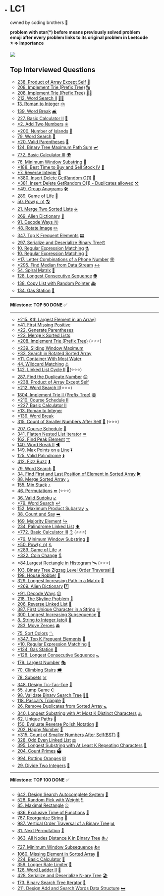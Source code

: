 - # LC1

  owned by coding brothers 🥇

  __problem with star(*) before means previously solved problem__<br/>
  __emoji after every problem links to its original problem in Leetcode__<br/>
  __:star: => importance__<br/>

  <div align="left">
  <img src="https://img.shields.io/badge/LC-Java-green?style=plastic&logo=appveyor">
  </div>

  ## Top Interviewed Questions

  - [238. Product of Array Except Self](new/2021/10/02/yyf-lc238.java)  [ :bridge_at_night:](https://leetcode.com/problems/product-of-array-except-self)
  - [208. Implement Trie (Prefix Tree)](new/2021/10/02/yyf-lc208.java)   [:capital_abcd:](https://leetcode.com/problems/implement-trie-prefix-tree)
  - [208. Implement Trie (Prefix Tree)](new/2021/10/02/jian-lc208.java)   [:man_artist:](https://leetcode.com/problems/implement-trie-prefix-tree)
  - [212. Word Search II](new/2021/10/02/jian-lc212.java)   [:man_astronaut:](https://leetcode.com/problems/word-search-ii)
  - [13. Roman to Integer](new/2021/10/03/yyf-lc13.java)   [:cloud_with_lightning_and_rain:](https://leetcode.com/problems/roman-to-integer)
  - [139. Word Break](new/2021/10/03/yyf-lc139.java)   [:couch_and_lamp:](https://leetcode.com/problems/word-break)
  - [227. Basic Calculator II](new/2021/10/03/jian-lc227.java)   [:martial_arts_uniform:](https://leetcode.com/problems/basic-calculator-ii)
  - [*2. Add Two Numbers](old/2021/10/04/yyf-lc2.java)   [:eight_spoked_asterisk:](https://leetcode.com/problems/add-two-numbers)
  - [*200. Number of Islands](old/2021/10/04/yyf-lc200.java)   [:envelope_with_arrow:](https://leetcode.com/problems/number-of-islands)
  - [79. Word Search](new/2021/10/04/yyf-lc79.java)   [:diamond_shape_with_a_dot_inside:](https://leetcode.com/problems/word-search)
  - [*20. Valid Parentheses](old/2021/10/05/yyf-lc20.java)   [:fishing_pole_and_fish:](https://leetcode.com/problems/valid-parentheses)
  - [124. Binary Tree Maximum Path Sum](new/2021/10/04/jian-lc124.java)  [:small_airplane:](https://leetcode.com/problems/binary-tree-maximum-path-sum)
  - [772. Basic Calculator III](new/2021/10/06/yyf-lc772.java)   [:earth_africa:](https://leetcode.com/problems/basic-calculator-iii)
  - [76. Minimum Window Substring](new/2021/10/06/jian-lc76.java )   [:baby:](https://leetcode.com/problems/minimum-window-substring)
  - [*188. Best Time to Buy and Sell Stock IV](old/2021/10/07/yyf-lc188.java)   [:flight_arrival:](https://leetcode.com/problems/best-time-to-buy-and-sell-stock-iv)
  - [*7. Reverse Integer](old/2021/10/07/yyf-lc7.java)   [:fork_and_knife:](https://leetcode.com/problems/reverse-integer)
  - [*380. Insert Delete GetRandom O(1)](old/2021/10/08/yyf-lc380.java)   [:green_apple:](https://leetcode.com/problems/insert-delete-getrandom-o1)
  - [*381. Insert Delete GetRandom O(1) - Duplicates allowed](old/2021/10/08/yyf-lc381.java)   [:hammer_and_pick:](https://leetcode.com/problems/insert-delete-getrandom-o1-duplicates-allowed)
  - [*49. Group Anagrams](old/2021/10/08/yyf-lc49.java)   [:hammer_and_wrench:](https://leetcode.com/problems/group-anagrams)
  - [289. Game of Life](new/2021/10/08/jian-lc289.java )   [:baby_bottle:](https://leetcode.com/problems/game-of-life)
  - [50. Pow(x, n)](new/2021/10/08/yyf-lc50.java)   [:earth_americas:](https://leetcode.com/problems/powx-n)
  - [21. Merge Two Sorted Lists](./new/2021/10/09/yyf-lc21.java) [:airplane:](https://leetcode.com/problems/merge-two-sorted-lists)
  - [269. Alien Dictionary](./new/2021/10/09/wf-lc269.java) [:aerial_tramway:](https://leetcode.com/problems/alien-dictionary)   
  - [91. Decode Ways](./new/2021/10/09/jian-lc91.java)[​ :accept:](https://leetcode.com/problems/decode-ways)
  - [48. Rotate Image](./new/2021/10/10/yyf-lc48.java)   [:pencil2:](https://leetcode.com/problems/rotate-image/)
  - [347. Top K Frequent Elements](./new/2021/10/10/yyf-lc347.java)  [:pager:](https://leetcode.com/problems/top-k-frequent-elements/)
  - [297. Serialize and Deserialize Binary Tree](./new/2021/10/10/wf-lc297.java)[:alarm_clock:](https://leetcode.com/problems/serialize-and-deserialize-binary-tree)  
  - [10. Regular Expression Matching](./new/2021/10/10/jian-lc10.java)  [:alembic:](https://leetcode.com/problems/regular-expression-matching)
  - [10. Regular Expression Matching](new/2021/10/10/jian-lc297-bfs.java)    [:avocado:](https://leetcode.com/problems/regular-expression-matching)
  - [*17. Letter Combinations of a Phone Number](old/2021/10/11/yyf-lc17.java)   [:ideograph_advantage:](https://leetcode.com/problems/letter-combinations-of-a-phone-number)
  - [*295. Find Median from Data Stream](old/2021/10/11/yyf-lc295.java)  [:left_right_arrow:](https://leetcode.com/problems/find-median-from-data-stream)
  - [54. Spiral Matrix](./new/2021/10/11/yyf-lc54.java)  [:angel:](https://leetcode.com/problems/spiral-matrix)
  - [128. Longest Consecutive Sequence](./new/2021/10/11/wf-lc128.java) [:alien:](https://leetcode.com/problems/longest-consecutive-sequence)
  - [138. Copy List with Random Pointer](./new/2021/10/11/wf-lc138.java)  [:ambulance:](https://leetcode.com/problems/copy-list-with-random-pointer)
  - [134. Gas Station](./new/2021/10/11/jian-lc134.java)  [:amphora:](https://leetcode.com/problems/gas-station)
  
  -----------------------------------------
  
  __Milestone: TOP 50 DONE__ :white_check_mark:
  
  -----------------------------------------
  
  - [*215. Kth Largest Element in an Array](./old/2021/10/12/jian-lc215.java)]
  - [*41. First Missing Positive](./old/2021/10/12/wf-lc41.java)
  - [*22. Generate Parentheses](./old/2021/10/12/yyf-lc22.java)
  - [*23. Merge k Sorted Lists](./old/2021/10/12/yyf-lc22.java)
  - [*208. Implement Trie (Prefix Tree)](./old/2021/10/13/yyf-lc208.java) (:star::star::star:)
  - [*239. Sliding Window Maximum](./old/2021/10/13/yyf-lc208.java)
  - [*33. Search in Rotated Sorted Array](./old/2021/10/13/wf-lc33.java)
  - [*11. Container With Most Water](./old/2021/10/13/jian-lc11.java)
  - [44. Wildcard Matching](./new/2021/10/13/wf-lc44-dfs.java)  [:anchor:](https://leetcode.com/problems/wildcard-matching)
  - [142. Linked List Cycle II](./new/2021/10/13/jian-lc142.java) [:anger:](https://leetcode.com/problems/linked-list-cycle-ii)(:star::star::star:) 
  - [287. Find the Duplicate Number](./new/2021/10/13/jian-lc287.java)  [:angry:](https://leetcode.com/problems/find-the-duplicate-number)
  - [*238. Product of Array Except Self](./old/2021/10/14/jian-lc238.java)
  - [*212. Word Search II](./old/2021/10/14/wf-lc212.java)  ​(:star::star::star:)
  - [1804. Implement Trie II (Prefix Tree)](./old/2021/10/14/yyf-lc1804.java)  [:anguished:](https://leetcode.com/problems/implement-trie-ii-prefix-tree)
  - [*210. Course Schedule II](old/2021/10/15/yyf-lc210.java)  
  - [*227. Basic Calculator II](old/2021/10/15/wf-lc227.java)
  - [*13. Roman to Integer](old/2021/10/15/wf-lc13.java)
  - [*139. Word Break](old/2021/10/15/jian-lc139-bfs.java)
  - [315. Count of Smaller Numbers After Self](new/2021/10/16/yyf-lc315-BIT.java)   [:ant:](https://leetcode.com/problems/count-of-smaller-numbers-after-self)  ​(:star::star::star:)
  - [207. Course Schedule](new/2021/10/16/yyf-lc207.java)   [:apple:](https://leetcode.com/problems/course-schedule)
  - [341. Flatten Nested List Iterator](new/2021/10/16/wf-lc341.java)   [:aquarius:](https://leetcode.com/problems/flatten-nested-list-iterator)
  - [162. Find Peak Element](new/2021/10/16/wf-lc162.java)    [:aries:](https://leetcode.com/problems/find-peak-element)
  - [140. Word Break II](new/2021/10/16/jian-lc140-bfs.java)    [:arrow_backward:](https://leetcode.com/problems/word-break-ii)
  - [149. Max Points on a Line](new/2021/10/17/jian-lc149.java)  [:arrow_double_down:](https://leetcode.com/problems/max-points-on-a-line)
  - [125. Valid Palindrome](new/2021/10/17/yyf-lc125.java)   [:arrow_double_up:](https://leetcode.com/problems/valid-palindrome)
  - [412. Fizz Buzz](new/2021/10/17/yyf-lc412.java)   [:arrow_down:](https://leetcode.com/problems/fizz-buzz)
  - [79. Word Search](new/2021/10/17/wf-lc79.java)  [:arrow_down_small:](https://leetcode.com/problems/word-search)
  - [34. Find First and Last Position of Element in Sorted Array](new/2021/10/18/wf-lc34.java)  [:arrow_forward:](https://leetcode.com/problems/find-first-and-last-position-of-element-in-sorted-array)
  - [88. Merge Sorted Array](new/2021/10/18/wf-lc88.java)  [:arrow_heading_down:](https://leetcode.com/problems/merge-sorted-array)
  - [155. Min Stack](new/2021/10/18/yyf-lc155.java)  [:arrow_heading_up:](https://leetcode.com/problems/min-stack)
  - [46. Permutations](new/2021/10/18/yyf-lc46.java )  [:arrow_left:](https://leetcode.com/problems/permutations)  (:star::star::star:)
  - [36. Valid Sudoku](new/2021/10/18/jian-lc36.java)  [:arrow_lower_left:](https://leetcode.com/problems/valid-sudoku)
  - [*79. Word Search](old/2021/10/20/yyf-lc79.java)   [:leftwards_arrow_with_hook:](https://leetcode.com/problems/word-search)
  - [152. Maximum Product Subarray](new/2021/10/20/jian-lc152.java)   [:arrow_lower_right:](https://leetcode.com/problems/maximum-product-subarray)
  - [38. Count and Say](new/2021/10/20/wf-lc38.java)   [:arrow_right:](https://leetcode.com/problems/count-and-say)
  - [169. Majority Element](new/2021/10/20/yyf-lc169.java)    [:arrow_right_hook:](https://leetcode.com/problems/majority-element)
  - [234. Palindrome Linked List](new/2021/10/20/yyf-lc234.java)   [:arrow_up:](https://leetcode.com/problems/palindrome-linked-list)
  - [*772. Basic Calculator III](old/2021/10/21/wf-lc772.java)   [:arrow_up_down:](https://leetcode.com/problems/basic-calculator-iii)  (:star::star::star:)
  - [*76. Minimum Window Substring](old/2021/10/21/yyf-lc76.java)   [:arrow_up_small:](https://leetcode.com/problems/minimum-window-substring)
  - [*50. Pow(x, n)](old/2021/10/22/wf-l50.java)   [:arrow_upper_left:](https://leetcode.com/problems/powx-n)
  - [*289. Game of Life](old/2021/10/22/yyf-lc289.java)    [:arrow_upper_right:](https://leetcode.com/problems/game-of-life)
  - [*322. Coin Change](old/2021/10/22/jian-lc322.java)    [:arrows_clockwise:](https://leetcode.com/problems/coin-change)
  - [*84.Largest Rectangle in Histogram](old/2021/10/22/jian-lc84.java)    [:artificial_satellite:](https://leetcode.com/problems/largest-rectangle-in-histogram)     (:star::star::star:)
  - [103. Binary Tree Zigzag Level Order Traversal ](new/2021/10/24/jian-lc103.java )  [:arrows_counterclockwise:](https://leetcode.com/problems/binary-tree-zigzag-level-order-traversal)
  - [198. House Robber](new/2021/10/24/wf-lc198.java)    [:art:](https://leetcode.com/problems/house-robber)
  - [329. Longest Increasing Path in a Matrix](new/2021/10/24/yyf-lc329.java)   [ :articulated_lorry:](https://leetcode.com/problems/longest-increasing-path-in-a-matrix)
  - [*269. Alien Dictionary](old/2021/10/25/jian-lc269.java)    [:asterisk:](https://leetcode.com/problems/alien-dictionary)
  - [*91. Decode Ways](old/2021/10/25/yyf-lc91.java)    [:astonished:](https://leetcode.com/problems/decode-ways)
  - [218. The Skyline Problem](new/2021/10/25/yyf-lc218.java)   [:athletic_shoe:](https://leetcode.com/problems/the-skyline-problem)
  - [206. Reverse Linked List](new/2021/10/25/jian-lc206.java)   [:atm:](https://leetcode.com/problems/reverse-linked-list)
  - [387. First Unique Character in a String](new/2021/10/25/jian-lc387.java)   [:atom_symbol:](https://leetcode.com/problems/first-unique-character-in-a-string)
  - [300. Longest Increasing Subsequence](new/2021/10/25/wf-lc300.java)   [:nut_and_bolt:](https://leetcode.com/problems/longest-increasing-subsequence)
  - [8. String to Integer (atoi)](new/2021/10/27/yyf-lc8.java)   [:bow_and_arrow:](https://leetcode.com/problems/string-to-integer-atoi) 
  - [283. Move Zeroes](new/2021/10/27/jian-lc283.java)  [:oncoming_automobile:](https://leetcode.com/problems/move-zeroes)
  - [75. Sort Colors](new/2021/10/27/wf-lc75.java)  [:part_alternation_mark:](https://leetcode.com/problems/sort-colors) 
  - [*347. Top K Frequent Elements](old/2021/10/28/wf-lc347.java )   [:baby:](https://leetcode.com/problems/top-k-frequent-elements)
  - [*10. Regular Expression Matching](old/2021/10/28/yyf-lc10.java)   [:baby_bottle:](https://leetcode.com/problems/regular-expression-matching)
  - [*134. Gas Station](old/2021/10/29/wf-lc134.java )   [:baby_chick:](https://leetcode.com/problems/gas-station)
  - [*128. Longest Consecutive Sequence](old/2021/10/29/yyf-lc128.java )   [:baby_symbol:](https://leetcode.com/problems/longest-consecutive-sequence) 
  - [179. Largest Number](new/2021/10/30/jian-lc179.java)   [:performing_arts:](https://leetcode.com/problems/largest-number)
  - [70. Climbing Stairs](new/2021/10/30/wf-lc70.java)  [:right_anger_bubble:](https://leetcode.com/problems/climbing-stairs)
  - [78. Subsets](new/2021/10/30/yyf-lc78.java) [:skull_and_crossbones:](https://leetcode.com/problems/subsets)
  - [348. Design Tic-Tac-Toe](new/2021/10/31/yyf-lc348.java)   [:twisted_rightwards_arrows:](https://leetcode.com/problems/design-tic-tac-toe)
  - [55. Jump Game](new/2021/10/31/jian-lc55.java)   [:star_and_crescent:](https://leetcode.com/problems/jump-game)
  - [98. Validate Binary Search Tree](new/2021/10/31/wf-lc98.java )   [:woman_artist:](https://leetcode.com/problems/validate-binary-search-tree)
  - [118. Pascal's Triangle](new/2021/10/31/jian-lc118.java)   [:baby_chick:](https://leetcode.com/problems/pascals-triangle)
  - [26. Remove Duplicates from Sorted Array ](new/2021/10/31/wf-lc26.java )  [:baby_symbol:](https://leetcode.com/problems/remove-duplicates-from-sorted-array) 
  - [340. Longest Substring with At Most K Distinct Characters](new/2021/10/31/yyf-lc340.java)   [:back:](https://leetcode.com/problems/longest-substring-with-at-most-k-distinct-characters)
  - [62. Unique Paths](new/2021/11/01/jian-lc62.java )   [:bacon:](https://leetcode.com/problems/unique-paths)
  - [150. Evaluate Reverse Polish Notation](new/2021/11/01/wf-lc150.java)  [:badminton:](https://leetcode.com/problems/evaluate-reverse-polish-notation)
  - [202. Happy Number](new/2021/11/01/yyf-lc202.java)   [:baggage_claim:](https://leetcode.com/problems/happy-number)
  - [*315. Count of Smaller Numbers After Self(BST)](old/2021/11/02/jian-lc315.java)   [:baguette_bread:](https://leetcode.com/problems/count-of-smaller-numbers-after-self)
  - [328. Odd Even Linked List](new/2021/11/03/jian-lc328.java)   [:balance_scale:](https://leetcode.com/problems/odd-even-linked-list)
  - [395. Longest Substring with At Least K Repeating Characters](new/2021/11/03/wf-lc395.java)   [:balloon:](https://leetcode.com/problems/longest-substring-with-at-least-k-repeating-characters)
  - [204. Count Primes](new/2021/11/03/yyf-lc204.java)   [:ballot_box:](https://leetcode.com/problems/count-primes)
  - [994. Rotting Oranges](new/2021/11/06/jian-lc994.java)   [:ballot_box_with_check:](https://leetcode.com/problems/rotting-oranges)
  - [29. Divide Two Integers](new/2021/11/06/yyf-lc29.java)   [:bamboo:](https://leetcode.com/problems/divide-two-integers)
  
  -----------------------------------------
  
  __Milestone: TOP 100 DONE__ :white_check_mark:
  
  -----------------------------------------
  
  - [642. Design Search Autocomplete System](new/2021/11/07/jian-lc642.java)   [:banana:](https://leetcode.com/problems/design-search-autocomplete-system)
  - [528. Random Pick with Weight](new/2021/11/07/wf-lc528.java)   [:bangbang:](https://leetcode.com/problems/random-pick-with-weight)
  - [85. Maximal Rectangle](new/2021/11/07/yyf-lc85.java)   [:baseball:](https://leetcode.com/problems/maximal-rectangle)
  - [636. Exclusive Time of Functions](new/2021/11/08/wf-lc636.java)   [:barber:](https://leetcode.com/problems/exclusive-time-of-functions)
  - [767. Reorganize String](new/2021/11/08/yyf-lc767.java)   [:bank:](https://leetcode.com/problems/reorganize-string)
  - [987. Vertical Order Traversal of a Binary Tree](new/2021/11/08/jian-lc987.java)   [:bar_chart:](https://leetcode.com/problems/vertical-order-traversal-of-a-binary-tree)
  - [31. Next Permutation](new/2021/11/10/jian-lc31.java)   [:basketball:](https://leetcode.com/problems/next-permutation)
  - [863. All Nodes Distance K in Binary Tree](new/2021/11/10/wf-lc863.java)   [:basketball_man:](https://leetcode.com/problems/all-nodes-distance-k-in-binary-tree)
  - [727. Minimum Window Subsequence](new/2021/11/10/yyf-lc727.java)   [:basketball_woman:](https://leetcode.com/problems/minimum-window-subsequence)
  - [1060. Missing Element in Sorted Array](new/2021/11/13/wf-lc1060.java)   [:bat:](https://leetcode.com/problems/missing-element-in-sorted-array)
  - [224. Basic Calculator](new/2021/11/13/jian-lc224.java)   [:bath:](https://leetcode.com/problems/basic-calculator)
  - [359. Logger Rate Limiter](new/2021/11/14/jian-lc359.java)   [:bathtub:](https://leetcode.com/problems/logger-rate-limiter) 
  - [126. Word Ladder II](new/2021/11/14/yyf-lc126.java)   [:battery:](https://leetcode.com/problems/word-ladder-ii)
  - [428. Serialize and Deserialize N-ary Tree](https://leetcode.com/problems/serialize-and-deserialize-n-ary-tree)   [:beach_umbrella:](https://leetcode.com/problems/serialize-and-deserialize-n-ary-tree)
  - [173. Binary Search Tree Iterator](new/2021/11/15/jian-lc173.java)   [:bear:](https://leetcode.com/problems/binary-search-tree-iterator)
  - [211. Design Add and Search Words Data Structure](new/2021/11/15/yyf-lc211.java)   [:bed:](https://leetcode.com/problems/design-add-and-search-words-data-structure)

